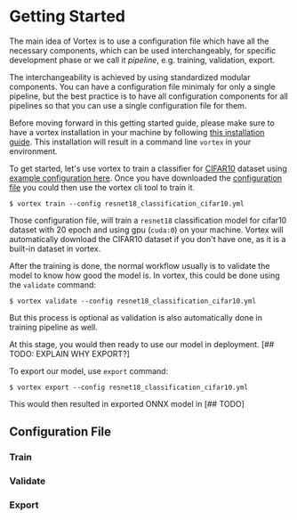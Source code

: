 # Getting Started

The main idea of Vortex is to use a configuration file which have all the necessary components, 
which can be used interchangeably, for specific development phase or we call it *pipeline*, e.g. 
training, validation, export. 

The interchangeability is achieved by using standardized modular components. 
You can have a configuration file minimaly for only a single pipeline, but the best practice is 
to have all configuration components for all pipelines so that you can use a single configuration 
file for them.

Before moving forward in this getting started guide, please make sure to have a vortex installation
in your machine by following [this installation guide](index.md#installation).
This installation will result in a command line `vortex` in your environment.

To get started, let's use vortex to train a classifier for [CIFAR10][1] dataset using 
[example configuration here][2]. Once you have downloaded the [configuration file][2] you could then
use the vortex cli tool to train it.

```
$ vortex train --config resnet18_classification_cifar10.yml
```

Those configuration file, will train a `resnet18` classification model for cifar10 dataset with
20 epoch and using gpu (`cuda:0`) on your machine. Vortex will automatically download the CIFAR10
dataset if you don't have one, as it is a built-in dataset in vortex.

After the training is done, the normal workflow usually is to validate the model to know how good 
the model is. In vortex, this could be done using the `validate` command:

```
$ vortex validate --config resnet18_classification_cifar10.yml
```

But this process is optional as validation is also automatically done in training pipeline as well.

At this stage, you would then ready to use our model in deployment. [## TODO: EXPLAIN WHY EXPORT?]

To export our model, use `export` command:

```
$ vortex export --config resnet18_classification_cifar10.yml
```

This would then resulted in exported ONNX model in [## TODO]

## Configuration File
### Train
### Validate
### Export


[1]: https://www.cs.toronto.edu/~kriz/cifar.html
[2]: https://github.com/nodefluxio/vortex/blob/master/experiments/configs/resnet18_classification_cifar10.yml